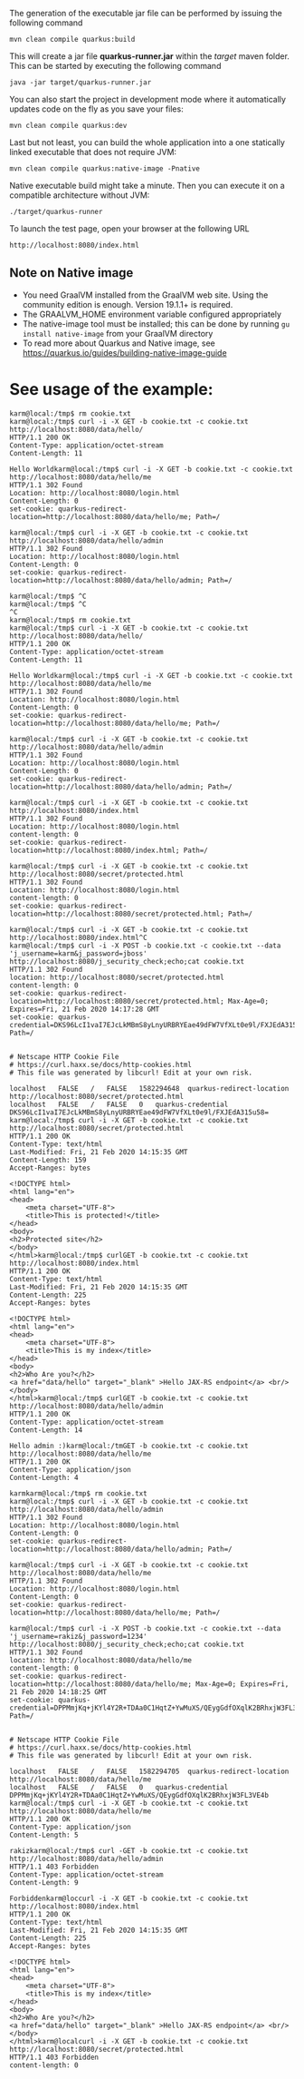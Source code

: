 The generation of the executable jar file can be performed by issuing the following command

    mvn clean compile quarkus:build

This will create a jar file **quarkus-runner.jar** within the _target_ maven folder. This can be started by executing the following command

    java -jar target/quarkus-runner.jar

You can also start the project in development mode where it automatically updates code on the fly as you save your files:

    mvn clean compile quarkus:dev

Last but not least, you can build the whole application into a one statically linked executable that does not require JVM:

    mvn clean compile quarkus:native-image -Pnative

Native executable build might take a minute. Then you can execute it on a compatible architecture without JVM:

    ./target/quarkus-runner

To launch the test page, open your browser at the following URL

    http://localhost:8080/index.html

## Note on Native image

 * You need GraalVM installed from the GraalVM web site. Using the community edition is enough. Version 19.1.1+ is required.
 * The GRAALVM_HOME environment variable configured appropriately
 * The native-image tool must be installed; this can be done by running ```gu install native-image``` from your GraalVM directory
 * To read more about Quarkus and Native image, see https://quarkus.io/guides/building-native-image-guide

# See usage of the example:

```
karm@local:/tmp$ rm cookie.txt 
karm@local:/tmp$ curl -i -X GET -b cookie.txt -c cookie.txt http://localhost:8080/data/hello/
HTTP/1.1 200 OK
Content-Type: application/octet-stream
Content-Length: 11

Hello Worldkarm@local:/tmp$ curl -i -X GET -b cookie.txt -c cookie.txt http://localhost:8080/data/hello/me
HTTP/1.1 302 Found
Location: http://localhost:8080/login.html
Content-Length: 0
set-cookie: quarkus-redirect-location=http://localhost:8080/data/hello/me; Path=/

karm@local:/tmp$ curl -i -X GET -b cookie.txt -c cookie.txt http://localhost:8080/data/hello/admin
HTTP/1.1 302 Found
Location: http://localhost:8080/login.html
Content-Length: 0
set-cookie: quarkus-redirect-location=http://localhost:8080/data/hello/admin; Path=/

karm@local:/tmp$ ^C
karm@local:/tmp$ ^C
^C
karm@local:/tmp$ rm cookie.txt 
karm@local:/tmp$ curl -i -X GET -b cookie.txt -c cookie.txt http://localhost:8080/data/hello/
HTTP/1.1 200 OK
Content-Type: application/octet-stream
Content-Length: 11

Hello Worldkarm@local:/tmp$ curl -i -X GET -b cookie.txt -c cookie.txt http://localhost:8080/data/hello/me
HTTP/1.1 302 Found
Location: http://localhost:8080/login.html
Content-Length: 0
set-cookie: quarkus-redirect-location=http://localhost:8080/data/hello/me; Path=/

karm@local:/tmp$ curl -i -X GET -b cookie.txt -c cookie.txt http://localhost:8080/data/hello/admin
HTTP/1.1 302 Found
Location: http://localhost:8080/login.html
Content-Length: 0
set-cookie: quarkus-redirect-location=http://localhost:8080/data/hello/admin; Path=/

karm@local:/tmp$ curl -i -X GET -b cookie.txt -c cookie.txt http://localhost:8080/index.html
HTTP/1.1 302 Found
Location: http://localhost:8080/login.html
content-length: 0
set-cookie: quarkus-redirect-location=http://localhost:8080/index.html; Path=/

karm@local:/tmp$ curl -i -X GET -b cookie.txt -c cookie.txt http://localhost:8080/secret/protected.html
HTTP/1.1 302 Found
Location: http://localhost:8080/login.html
content-length: 0
set-cookie: quarkus-redirect-location=http://localhost:8080/secret/protected.html; Path=/

karm@local:/tmp$ curl -i -X GET -b cookie.txt -c cookie.txt http://localhost:8080/index.html^C
karm@local:/tmp$ curl -i -X POST -b cookie.txt -c cookie.txt --data 'j_username=karm&j_password=jboss' http://localhost:8080/j_security_check;echo;cat cookie.txt
HTTP/1.1 302 Found
location: http://localhost:8080/secret/protected.html
content-length: 0
set-cookie: quarkus-redirect-location=http://localhost:8080/secret/protected.html; Max-Age=0; Expires=Fri, 21 Feb 2020 14:17:28 GMT
set-cookie: quarkus-credential=DKS96LcI1vaI7EJcLkMBmS8yLnyURBRYEae49dFW7VfXLt0e9l/FXJEdA315u58=; Path=/


# Netscape HTTP Cookie File
# https://curl.haxx.se/docs/http-cookies.html
# This file was generated by libcurl! Edit at your own risk.

localhost	FALSE	/	FALSE	1582294648	quarkus-redirect-location	http://localhost:8080/secret/protected.html
localhost	FALSE	/	FALSE	0	quarkus-credential	DKS96LcI1vaI7EJcLkMBmS8yLnyURBRYEae49dFW7VfXLt0e9l/FXJEdA315u58=
karm@local:/tmp$ curl -i -X GET -b cookie.txt -c cookie.txt http://localhost:8080/secret/protected.html
HTTP/1.1 200 OK
Content-Type: text/html
Last-Modified: Fri, 21 Feb 2020 14:15:35 GMT
Content-Length: 159
Accept-Ranges: bytes

<!DOCTYPE html>
<html lang="en">
<head>
    <meta charset="UTF-8">
    <title>This is protected!</title>
</head>
<body>
<h2>Protected site</h2>
</body>
</html>karm@local:/tmp$ curlGET -b cookie.txt -c cookie.txt http://localhost:8080/index.html
HTTP/1.1 200 OK
Content-Type: text/html
Last-Modified: Fri, 21 Feb 2020 14:15:35 GMT
Content-Length: 225
Accept-Ranges: bytes

<!DOCTYPE html>
<html lang="en">
<head>
    <meta charset="UTF-8">
    <title>This is my index</title>
</head>
<body>
<h2>Who Are you?</h2>
<a href="data/hello" target="_blank" >Hello JAX-RS endpoint</a> <br/>
</body>
</html>karm@local:/tmp$ curlGET -b cookie.txt -c cookie.txt http://localhost:8080/data/hello/admin
HTTP/1.1 200 OK
Content-Type: application/octet-stream
Content-Length: 14

Hello admin :)karm@local:/tmGET -b cookie.txt -c cookie.txt http://localhost:8080/data/hello/me
HTTP/1.1 200 OK
Content-Type: application/json
Content-Length: 4

karmkarm@local:/tmp$ rm cookie.txt 
karm@local:/tmp$ curl -i -X GET -b cookie.txt -c cookie.txt http://localhost:8080/data/hello/admin
HTTP/1.1 302 Found
Location: http://localhost:8080/login.html
Content-Length: 0
set-cookie: quarkus-redirect-location=http://localhost:8080/data/hello/admin; Path=/

karm@local:/tmp$ curl -i -X GET -b cookie.txt -c cookie.txt http://localhost:8080/data/hello/me
HTTP/1.1 302 Found
Location: http://localhost:8080/login.html
Content-Length: 0
set-cookie: quarkus-redirect-location=http://localhost:8080/data/hello/me; Path=/

karm@local:/tmp$ curl -i -X POST -b cookie.txt -c cookie.txt --data 'j_username=rakiz&j_password=1234' http://localhost:8080/j_security_check;echo;cat cookie.txt
HTTP/1.1 302 Found
location: http://localhost:8080/data/hello/me
content-length: 0
set-cookie: quarkus-redirect-location=http://localhost:8080/data/hello/me; Max-Age=0; Expires=Fri, 21 Feb 2020 14:18:25 GMT
set-cookie: quarkus-credential=DPPMmjKq+jKYl4Y2R+TDAa0C1HqtZ+YwMuXS/QEygGdfOXqlK2BRhxjW3FL3VE4b; Path=/


# Netscape HTTP Cookie File
# https://curl.haxx.se/docs/http-cookies.html
# This file was generated by libcurl! Edit at your own risk.

localhost	FALSE	/	FALSE	1582294705	quarkus-redirect-location	http://localhost:8080/data/hello/me
localhost	FALSE	/	FALSE	0	quarkus-credential	DPPMmjKq+jKYl4Y2R+TDAa0C1HqtZ+YwMuXS/QEygGdfOXqlK2BRhxjW3FL3VE4b
karm@local:/tmp$ curl -i -X GET -b cookie.txt -c cookie.txt http://localhost:8080/data/hello/me
HTTP/1.1 200 OK
Content-Type: application/json
Content-Length: 5

rakizkarm@local:/tmp$ curl -GET -b cookie.txt -c cookie.txt http://localhost:8080/data/hello/admin
HTTP/1.1 403 Forbidden
Content-Type: application/octet-stream
Content-Length: 9

Forbiddenkarm@loccurl -i -X GET -b cookie.txt -c cookie.txt http://localhost:8080/index.html
HTTP/1.1 200 OK
Content-Type: text/html
Last-Modified: Fri, 21 Feb 2020 14:15:35 GMT
Content-Length: 225
Accept-Ranges: bytes

<!DOCTYPE html>
<html lang="en">
<head>
    <meta charset="UTF-8">
    <title>This is my index</title>
</head>
<body>
<h2>Who Are you?</h2>
<a href="data/hello" target="_blank" >Hello JAX-RS endpoint</a> <br/>
</body>
</html>karm@localcurl -i -X GET -b cookie.txt -c cookie.txt http://localhost:8080/secret/protected.html
HTTP/1.1 403 Forbidden
content-length: 0


```